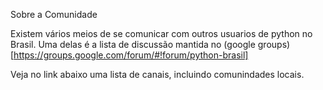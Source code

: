 Sobre a Comunidade


Existem vários meios de se comunicar com outros usuarios de python no Brasil.
Uma delas é a lista de discussão mantida no (google groups)[https://groups.google.com/forum/#!forum/python-brasil]

Veja no link abaixo uma lista de canais, incluindo comunindades locais. 
